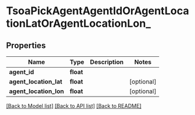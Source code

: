 # TsoaPickAgentAgentIdOrAgentLocationLatOrAgentLocationLon_

## Properties
Name | Type | Description | Notes
------------ | ------------- | ------------- | -------------
**agent_id** | **float** |  | 
**agent_location_lat** | **float** |  | [optional] 
**agent_location_lon** | **float** |  | [optional] 

[[Back to Model list]](../README.md#documentation-for-models) [[Back to API list]](../README.md#documentation-for-api-endpoints) [[Back to README]](../README.md)

